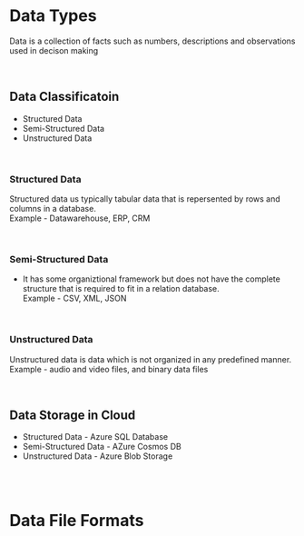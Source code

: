 # Data Types

Data is a collection of facts such as numbers, descriptions and observations used in decison making

<br>

## Data Classificatoin

- Structured Data
- Semi-Structured Data
- Unstructured Data

<br>

### Structured Data

Structured data us typically tabular data that is repersented by rows and columns in a database. <br>
Example - Datawarehouse, ERP, CRM

<br>

### Semi-Structured Data

- It has some organiztional framework but does not have the complete structure that is required to fit in a relation database. <br>
Example - CSV, XML, JSON


<br>

### Unstructured Data

Unstructured data is data which is not organized in any predefined manner. <br>
Example - audio and video files, and binary data files

<br>

## Data Storage in Cloud

- Structured Data - Azure SQL Database
- Semi-Structured Data - AZure Cosmos DB
- Unstructured Data - Azure Blob Storage

<br>
<br>

# Data File Formats

 
